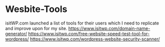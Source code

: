 # Wesbite-Tools
isitWP.com launched a list of tools for their users which I need to replicate and improve upon for my site.
https://www.isitwp.com/domain-name-generator/
https://www.isitwp.com/free-website-speed-test-tool-for-wordpress/
https://www.isitwp.com/wordpress-website-security-scanner/
